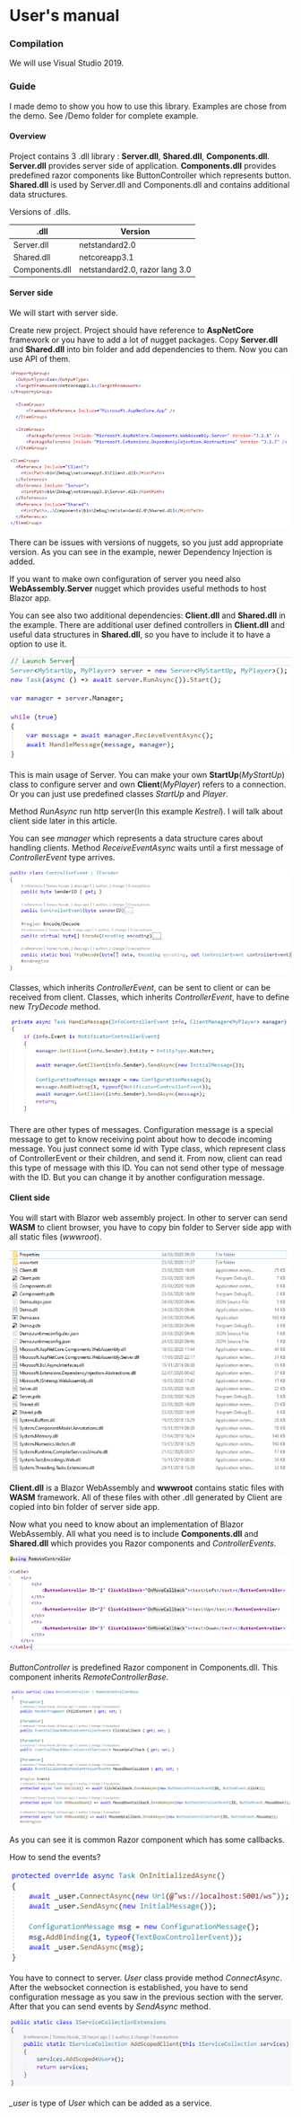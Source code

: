 # User's manual

### Compilation

We will use Visual Studio 2019.

### Guide

I made demo to show you how to use this library. Examples are chose from the demo. See /Demo folder for complete example.

#### Overview

Project contains 3 .dll library : **Server.dll**, **Shared.dll**, **Components.dll**. **Server.dll** provides server side of application. **Components.dll** provides predefined razor components like ButtonController which represents button. **Shared.dll** is used by Server.dll and Components.dll and contains additional data structures.

 Versions of .dlls.

| .dll           | Version                        |
| -------------- | ------------------------------ |
| Server.dll     | netstandard2.0                 |
| Shared.dll     | netcoreapp3.1                  |
| Components.dll | netstandard2.0, razor lang 3.0 |

#### Server side

We will start with server side. 

Create new project. Project should have reference to **AspNetCore** framework or you have to add a lot of nugget packages. Copy **Server.dll** and **Shared.dll** into bin folder and add dependencies to them. Now you can use API of them.  

![](Images/Project.PNG) 

There can be issues with versions of nuggets, so you just add appropriate version. As you can see in the example, newer Dependency Injection is added.

If you want to make own configuration of server you need also **WebAssembly.Server** nugget which provides useful methods to host Blazor app.

You can see also two additional dependencies: **Client.dll** and **Shared.dll** in the example. There are additional user defined controllers in **Client.dll** and useful data structures in **Shared.dll**, so you have to include it to have a option to use it.

![](Images/Main.PNG)

This is main usage of Server. You can make your own **StartUp**(*MyStartUp*) class to configure server and own **Client**(*MyPlayer*) refers to a connection. Or you can just use predefined classes *StartUp* and *Player*. 

Method *RunAsync* run http server(In this example *Kestrel*). I will talk about client side later in this article.

You can see *manager* which represents a data structure cares about handling clients. Method *ReceiveEventAsync* waits until a first message of *ControllerEvent* type arrives.

![](Images/Message.PNG)      

Classes, which inherits *ControllerEvent*, can be sent to client or can be received from client. Classes, which inherits *ControllerEvent*, have to define new *TryDecode* method. 

![](Images/HandlMessage.PNG) 

There are other types of messages. Configuration message is a special message to get to know receiving point about how to decode incoming message. You just connect some id with Type class, which represent class of ControllerEvent or their children, and send it. From now, client can read this type of message with this ID. You can not send other type of message with the ID. But you can change it by another configuration message.

#### Client side

You will start with Blazor web assembly project. In other to server can send **WASM** to client browser, you have to copy bin folder to Server side app with all static files (*wwwroot*).

![](Images/Files.PNG)

**Client.dll** is a Blazor WebAssembly and **wwwroot** contains static files with **WASM** framework. All of these files with other .dll generated by Client are copied into bin folder of server side app.

Now what you need to know about an implementation of Blazor WebAssembly. All what you need is to include **Components.dll** and **Shared.dll** which provides you Razor components and *ControllerEvents*.

![](Images/Gamepad.PNG)

*ButtonController* is predefined Razor component in Components.dll. This component inherits *RemoteControllerBase*. 

![](Images/ButtonController.PNG)

As you can see it is common Razor component which has some callbacks.

How to send the events?

![](Images/User.PNG)

You have to connect to server. *User* class provide method *ConnectAsync*. After the websocket connection is established, you have to send configuration message as you saw in the previous section with the server. After that you can send events by *SendAsync* method.

![](Images/AddClient.PNG)

*_user* is type of *User* which can be added as a service.